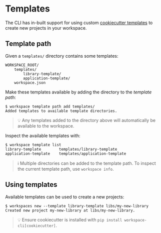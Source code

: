 # Templates

The CLI has in-built support for using custom [cookiecutter templates](https://github.com/cookiecutter/cookiecutter) to create new projects in your workspace.

## Template path

Given a `templates/` directory contains some templates:

```
WORKSPACE_ROOT/
    templates/
        library-template/
        application-template/
    workspace.json
```

Make these templates available by adding the directory to the _template path_:

```terminal
$ workspace template path add templates/       
Added templates to available template directories.
```

> 💡 Any templates added to the directory above will automatically be available to the workspace.

Inspect the available templates with:

```terminal
$ workspace template list               
library-template        templates/library-template
application-template    templates/application-template
```

> ℹ️ Multiple directories can be added to the template path. To inspect the current template path, use `workspace info`.

## Using templates

Available templates can be used to create a new projects:

```terminal
$ workspaces new --template library-template libs/my-new-library
Created new project my-new-library at libs/my-new-library.
```

> 💡 Ensure cookiecutter is installed with `pip install workspace-cli[cookiecutter]`.

